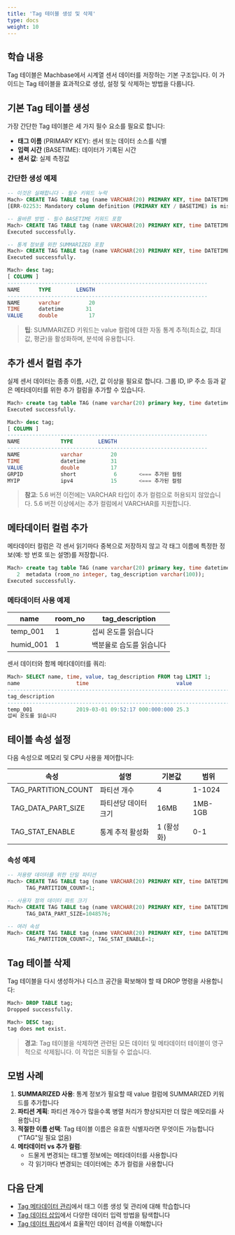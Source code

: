 ```yaml
---
title: 'Tag 테이블 생성 및 삭제'
type: docs
weight: 10
---
```


## 학습 내용

Tag 테이블은 Machbase에서 시계열 센서 데이터를 저장하는 기본 구조입니다. 이 가이드는 Tag 테이블을 효과적으로 생성, 설정 및 삭제하는 방법을 다룹니다.

## 기본 Tag 테이블 생성

가장 간단한 Tag 테이블은 세 가지 필수 요소를 필요로 합니다:
- **태그 이름** (PRIMARY KEY): 센서 또는 데이터 소스를 식별
- **입력 시간** (BASETIME): 데이터가 기록된 시간
- **센서 값**: 실제 측정값

### 간단한 생성 예제

```sql
-- 이것은 실패합니다 - 필수 키워드 누락
Mach> CREATE TAG TABLE tag (name VARCHAR(20) PRIMARY KEY, time DATETIME, value DOUBLE);
[ERR-02253: Mandatory column definition (PRIMARY KEY / BASETIME) is missing.]

-- 올바른 방법 - 필수 BASETIME 키워드 포함
Mach> CREATE TAG TABLE tag (name VARCHAR(20) PRIMARY KEY, time DATETIME BASETIME, value DOUBLE);
Executed successfully.

-- 통계 정보를 위한 SUMMARIZED 포함
Mach> CREATE TAG TABLE tag (name VARCHAR(20) PRIMARY KEY, time DATETIME BASETIME, value DOUBLE SUMMARIZED);
Executed successfully.

Mach> desc tag;
[ COLUMN ]
----------------------------------------------------------------
NAME      TYPE        LENGTH
----------------------------------------------------------------
NAME      varchar         20
TIME      datetime       31
VALUE     double          17
```

> **팁**: SUMMARIZED 키워드는 value 컬럼에 대한 자동 통계 추적(최소값, 최대값, 평균)을 활성화하며, 분석에 유용합니다.

## 추가 센서 컬럼 추가

실제 센서 데이터는 종종 이름, 시간, 값 이상을 필요로 합니다. 그룹 ID, IP 주소 등과 같은 메타데이터를 위한 추가 컬럼을 추가할 수 있습니다.

```sql
Mach> create tag table TAG (name varchar(20) primary key, time datetime basetime, value double, grpid short, myip ipv4);
Executed successfully.

Mach> desc tag;
[ COLUMN ]
----------------------------------------------------------------
NAME             TYPE        LENGTH
----------------------------------------------------------------
NAME             varchar         20
TIME             datetime        31
VALUE            double          17
GRPID            short            6       <=== 추가된 컬럼
MYIP             ipv4            15       <=== 추가된 컬럼
```

> **참고**: 5.6 버전 이전에는 VARCHAR 타입이 추가 컬럼으로 허용되지 않았습니다. 5.6 버전 이상에서는 추가 컬럼에서 VARCHAR를 지원합니다.

## 메타데이터 컬럼 추가

메타데이터 컬럼은 각 센서 읽기마다 중복으로 저장하지 않고 각 태그 이름에 특정한 정보(예: 방 번호 또는 설명)를 저장합니다.

```sql
Mach> create tag table TAG (name varchar(20) primary key, time datetime basetime, value double)
   2  metadata (room_no integer, tag_description varchar(100));
Executed successfully.
```

### 메타데이터 사용 예제

|name|room_no|tag_description|
|--|--|--|
|temp_001|1|섭씨 온도를 읽습니다|
|humid_001|1|백분율로 습도를 읽습니다|

센서 데이터와 함께 메타데이터를 쿼리:

```sql
Mach> SELECT name, time, value, tag_description FROM tag LIMIT 1;
name                  time                            value
--------------------------------------------------------------------------------------
tag_description
------------------------------------------------------------------------------------
temp_001              2019-03-01 09:52:17 000:000:000 25.3
섭씨 온도를 읽습니다
```

## 테이블 속성 설정

다음 속성으로 메모리 및 CPU 사용을 제어합니다:

|속성|설명|기본값|범위|
|--|--|--|--|
|TAG_PARTITION_COUNT|파티션 개수|4|1-1024|
|TAG_DATA_PART_SIZE|파티션당 데이터 크기|16MB|1MB-1GB|
|TAG_STAT_ENABLE|통계 추적 활성화|1 (활성화)|0-1|

### 속성 예제

```sql
-- 저용량 데이터를 위한 단일 파티션
Mach> CREATE TAG TABLE tag (name VARCHAR(20) PRIMARY KEY, time DATETIME BASETIME, value DOUBLE)
      TAG_PARTITION_COUNT=1;

-- 사용자 정의 데이터 파트 크기
Mach> CREATE TAG TABLE tag (name VARCHAR(20) PRIMARY KEY, time DATETIME BASETIME, value DOUBLE)
      TAG_DATA_PART_SIZE=1048576;

-- 여러 속성
Mach> CREATE TAG TABLE tag (name VARCHAR(20) PRIMARY KEY, time DATETIME BASETIME, value DOUBLE SUMMARIZED)
      TAG_PARTITION_COUNT=2, TAG_STAT_ENABLE=1;
```

## Tag 테이블 삭제

Tag 테이블을 다시 생성하거나 디스크 공간을 확보해야 할 때 DROP 명령을 사용합니다:

```sql
Mach> DROP TABLE tag;
Dropped successfully.

Mach> DESC tag;
tag does not exist.
```

> **경고**: Tag 테이블을 삭제하면 관련된 모든 데이터 및 메타데이터 테이블이 영구적으로 삭제됩니다. 이 작업은 되돌릴 수 없습니다.

## 모범 사례

1. **SUMMARIZED 사용**: 통계 정보가 필요할 때 value 컬럼에 SUMMARIZED 키워드를 추가합니다
2. **파티션 계획**: 파티션 개수가 많을수록 병렬 처리가 향상되지만 더 많은 메모리를 사용합니다
3. **적절한 이름 선택**: Tag 테이블 이름은 유효한 식별자라면 무엇이든 가능합니다 ("TAG"일 필요 없음)
4. **메타데이터 vs 추가 컬럼**:
   - 드물게 변경되는 태그별 정보에는 메타데이터를 사용합니다
   - 각 읽기마다 변경되는 데이터에는 추가 컬럼을 사용합니다

## 다음 단계

- [Tag 메타데이터 관리](../tag-metadata)에서 태그 이름 생성 및 관리에 대해 학습합니다
- [Tag 데이터 삽입](../inserting-data)에서 다양한 데이터 입력 방법을 탐색합니다
- [Tag 데이터 쿼리](../querying-data)에서 효율적인 데이터 검색을 이해합니다
